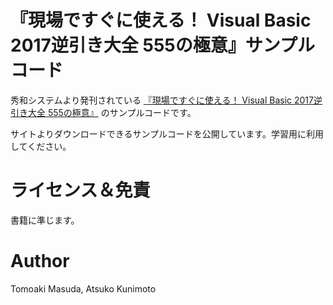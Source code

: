 # 『現場ですぐに使える！ Visual Basic 2017逆引き大全 555の極意』サンプルコード

秀和システムより発刊されている
[『現場ですぐに使える！ Visual Basic 2017逆引き大全 555の極意』](http://www.shuwasystem.co.jp/products/7980html/5342.html)
のサンプルコードです。

サイトよりダウンロードできるサンプルコードを公開しています。学習用に利用してください。

# ライセンス＆免責

書籍に準じます。

# Author

Tomoaki Masuda, Atsuko Kunimoto



